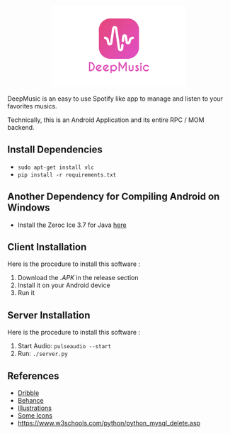<p align="center">
   <img src="GithubAssets/Logo.png" width="60%">
</p>

DeepMusic is an easy to use Spotify like app to manage and listen to your favorites musics.

Technically, this is an Android Application and its entire RPC / MOM backend.

<!-- ![Preview](GithubAssets/Preview.png) -->
## Install Dependencies
* `sudo apt-get install vlc`
* `pip install -r requirements.txt`

## Another Dependency for Compiling Android on Windows
* Install the Zeroc Ice 3.7 for Java [here](https://zeroc.com/downloads/ice/3.7/java)

## Client Installation
Here is the procedure to install this software :
1. Download the *.APK* in the release section
2. Install it on your Android device
3. Run it

## Server Installation
Here is the procedure to install this software :
1. Start Audio: `pulseaudio --start`
2. Run: `./server.py`

## References
* [Dribble](https://dribbble.com/)
* [Behance](https://www.behance.net/)
* [Illustrations](https://undraw.co/illustrations)
* [Some Icons](http://flaticon.com/)
* https://www.w3schools.com/python/python_mysql_delete.asp